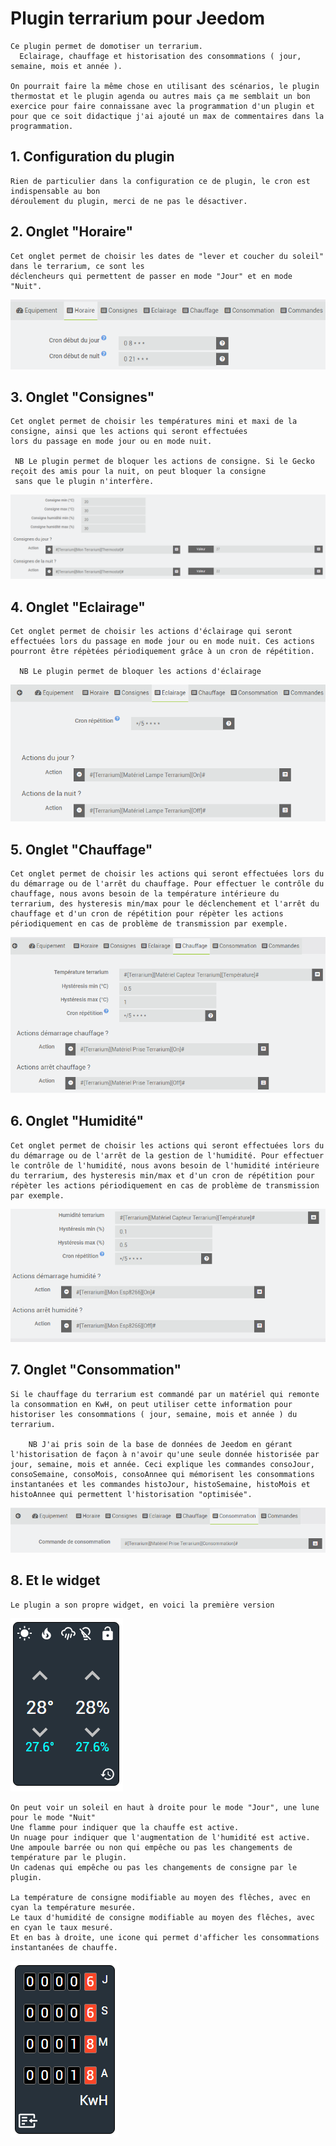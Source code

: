 # Plugin terrarium pour Jeedom

    Ce plugin permet de domotiser un terrarium.
      Eclairage, chauffage et historisation des consommations ( jour, semaine, mois et année ).

    On pourrait faire la même chose en utilisant des scénarios, le plugin thermostat et le plugin agenda ou autres mais ça me semblait un bon exercice pour faire connaissane avec la programmation d'un plugin et pour que ce soit didactique j'ai ajouté un max de commentaires dans la programmation.

## 1. Configuration du plugin

    Rien de particulier dans la configuration ce de plugin, le cron est indispensable au bon
    déroulement du plugin, merci de ne pas le désactiver.

## 2. Onglet "Horaire"

    Cet onglet permet de choisir les dates de "lever et coucher du soleil" dans le terrarium, ce sont les
    déclencheurs qui permettent de passer en mode "Jour" et en mode "Nuit".

![Horaire](../images/Horaire.png "Horaire")

## 3. Onglet "Consignes"

    Cet onglet permet de choisir les températures mini et maxi de la consigne, ainsi que les actions qui seront effectuées
    lors du passage en mode jour ou en mode nuit.

     NB Le plugin permet de bloquer les actions de consigne. Si le Gecko reçoit des amis pour la nuit, on peut bloquer la consigne
     sans que le plugin n'interfère.

![Consignes](../images/Consignes.png "Consignes")

## 4. Onglet "Eclairage"

    Cet onglet permet de choisir les actions d'éclairage qui seront effectuées lors du passage en mode jour ou en mode nuit. Ces actions pourront être répètées périodiquement grâce à un cron de répétition. 
    
      NB Le plugin permet de bloquer les actions d'éclairage

![Eclairage](../images/Eclairage.png "Eclairage")

## 5. Onglet "Chauffage"

    Cet onglet permet de choisir les actions qui seront effectuées lors du du démarrage ou de l'arrêt du chauffage. Pour effectuer le contrôle du chauffage, nous avons besoin de la température intérieure du terrarium, des hysteresis min/max pour le déclenchement et l'arrêt du chauffage et d'un cron de répétition pour répèter les actions périodiquement en cas de problème de transmission par exemple.

![Chauffage](../images/Chauffage.png "Chauffage")

## 6. Onglet "Humidité"

    Cet onglet permet de choisir les actions qui seront effectuées lors du du démarrage ou de l'arrêt de la gestion de l'humidité. Pour effectuer le contrôle de l'humidité, nous avons besoin de l'humidité intérieure du terrarium, des hysteresis min/max et d'un cron de répétition pour répèter les actions périodiquement en cas de problème de transmission par exemple.

![Humidite](../images/Humidite.png "Humidite")

## 7. Onglet "Consommation"

    Si le chauffage du terrarium est commandé par un matériel qui remonte la consommation en KwH, on peut utiliser cette information pour historiser les consommations ( jour, semaine, mois et année ) du terrarium.

        NB J'ai pris soin de la base de données de Jeedom en gérant l'historisation de façon à n'avoir qu'une seule donnée historisée par jour, semaine, mois et année. Ceci explique les commandes consoJour, consoSemaine, consoMois, consoAnnee qui mémorisent les consommations instantanées et les commandes histoJour, histoSemaine, histoMois et histoAnnee qui permettent l'historisation "optimisée".

![Consommation](../images/Consommation.png "Consommation")

## 8. Et le widget

    Le plugin a son propre widget, en voici la première version

![Widget](../images/Widget.png "Widget")

    On peut voir un soleil en haut à droite pour le mode "Jour", une lune pour le mode "Nuit"
    Une flamme pour indiquer que la chauffe est active.
    Un nuage pour indiquer que l'augmentation de l'humidité est active.
    Une ampoule barrée ou non qui empêche ou pas les changements de température par le plugin.
    Un cadenas qui empêche ou pas les changements de consigne par le plugin.

    La température de consigne modifiable au moyen des flêches, avec en cyan la température mesurée.
    Le taux d'humidité de consigne modifiable au moyen des flêches, avec en cyan le taux mesuré. 
    Et en bas à droite, une icone qui permet d'afficher les consommations instantanées de chauffe.

![WidgetConsos](../images/WidgetConsos.png "WidgetConsos")








